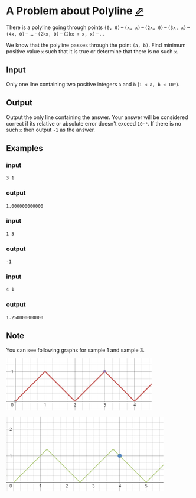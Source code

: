 # A Problem about Polyline [⬀](https://codeforces.com/problemset/problem/578/A)

There is a polyline going through points `(0, 0)` – `(x, x)` – `(2x, 0)` – `(3x, x)` – `(4x, 0)` – ... - `(2kx, 0)` – `(2kx + x, x)` – ...

We know that the polyline passes through the point `(a, b)`. Find minimum positive value `x` such that it is true or determine that there is no such `x`.

## Input

Only one line containing two positive integers `a` and `b` (`1 ≤ a, b ≤ 10⁹`).

## Output

Output the only line containing the answer. Your answer will be considered correct if its relative or absolute error doesn't exceed `10⁻⁹`. If there is no such `x` then output `-1` as the answer.

## Examples

### input
```
3 1
```

### output
```
1.000000000000
```

### input
```
1 3
```

### output
```
-1
```

### input
```
4 1
```

### output
```
1.250000000000
```

## Note

You can see following graphs for sample 1 and sample 3.

![](579-c-1.png)

![](579-c-2.png)